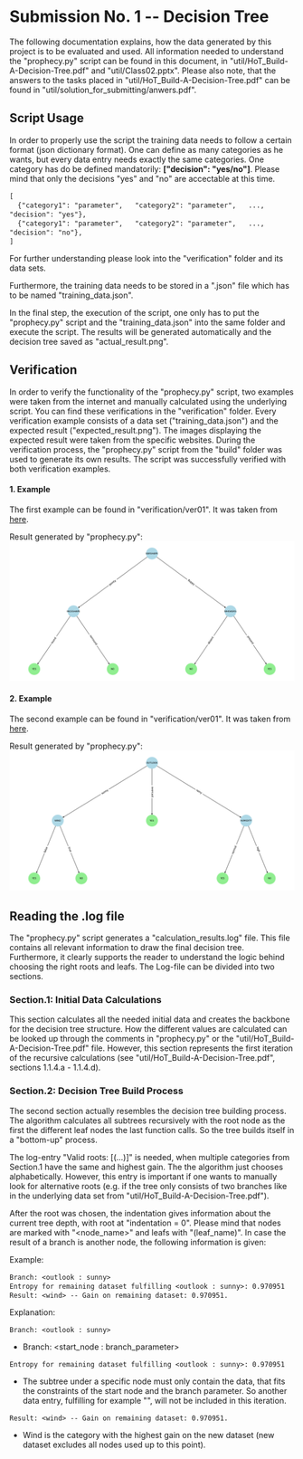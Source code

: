 # Submission No. 1 -- Decision Tree

The following documentation explains, how the data generated by this project is to be evaluated and used. All information needed to understand the "prophecy.py" script can be found in this document, in "util/HoT_Build-A-Decision-Tree.pdf" and "util/Class02.pptx". Please also note, that the answers to the tasks placed in "util/HoT_Build-A-Decision-Tree.pdf" can be found in "util/solution_for_submitting/anwers.pdf".

## Script Usage

In order to properly use the script the training data needs to follow a certain format (json dictionary format). One can define as many categories as he wants, but every data entry needs exactly the same categories. One category has do be defined mandatorily: **["decision": "yes/no"]**. Please mind that only the decisions "yes" and "no" are accectable at this time.

```
[
  {"category1": "parameter",   "category2": "parameter",   ...,   "decision": "yes"},
  {"category1": "parameter",   "category2": "parameter",   ...,   "decision": "no"},
]
```

For further understanding please look into the "verification" folder and its data sets.

Furthermore, the training data needs to be stored in a ".json" file which has to be named "training_data.json".

In the final step, the execution of the script, one only has to put the "prophecy.py" script and the "training_data.json" into the same folder and execute the script. The results will be generated automatically and the decision tree saved as "actual_result.png".

## Verification

In order to verify the functionality of the "prophecy.py" script, two examples were taken from the internet and manually calculated using the underlying script. You can find these verifications in the "verification" folder. Every verification example consists of a data set ("training_data.json") and the expected result ("expected_result.png"). The images displaying the expected result were taken from the specific websites. During the verification process, the "prophecy.py" script from the "build" folder was used to generate its own results. The script was successfully verified with both verification examples.

#### 1. Example 

The first example can be found in "verification/ver01". It was taken from [here](https://datahacker.rs/011-machine-learning-decision-three/).

<!-- Expected result from the website:
![first_example_ver](/verification/ver01/expected_result.png) -->

Result generated by "prophecy.py":
![first_example_out](/verification/ver01/generated_result.png)

#### 2. Example

The second example can be found in "verification/ver01". It was taken from [here](https://medium.com/@MrBam44/decision-trees-91f61a42c724).

<!-- Expected result from the website:
![first_example_ver](/verification/ver02/expected_result.png) -->

Result generated by "prophecy.py":
![first_example_out](/verification/ver02/generated_result.png)



## Reading the .log file 

The "prophecy.py" script generates a "calculation_results.log" file. This file contains all relevant information to draw the final decision tree. Furthermore, it clearly supports the reader to understand the logic behind choosing the right roots and leafs. The Log-file can be divided into two sections.

### Section.1: Initial Data Calculations

This section calculates all the needed initial data and creates the backbone for the decision tree structure.
How the different values are calculated can be looked up through the comments in "prophecy.py" or the "util/HoT_Build-A-Decision-Tree.pdf" file. However, this section represents the first iteration of the recursive calculations 
(see "util/HoT_Build-A-Decision-Tree.pdf", sections 1.1.4.a - 1.1.4.d). 

### Section.2: Decision Tree Build Process

The second section actually resembles the decision tree building process. The algorithm calculates all subtrees recursively with the root node as the first the different leaf nodes the last function calls. So the tree builds itself in a "bottom-up" process. 

The log-entry "Valid roots: [(...)]" is needed, when multiple categories from Section.1 have the same and highest gain. The the algorithm just chooses alphabetically. However, this entry is important if one wants to manually look for alternative roots (e.g. if the tree only consists of two branches like in the underlying data set from "util/HoT_Build-A-Decision-Tree.pdf").

After the root was chosen, the indentation gives information about the current tree depth, with root at "indentation = 0".
Please mind that nodes are marked with "<node_name>" and leafs with "(leaf_name)".
In case the result of a branch is another node, the following information is given:

Example:
```
Branch: <outlook : sunny>
Entropy for remaining dataset fulfilling <outlook : sunny>: 0.970951
Result: <wind> -- Gain on remaining dataset: 0.970951.
```

Explanation:
```
Branch: <outlook : sunny>
```
- Branch: <start_node : branch_parameter>

```
Entropy for remaining dataset fulfilling <outlook : sunny>: 0.970951
```
- The subtree under a specific node must only contain the data, that fits the constraints of the start node and the branch parameter. So another data entry, fulfilling for example "<outlook : rainy>", will not be included in this iteration.

```
Result: <wind> -- Gain on remaining dataset: 0.970951.
```
- Wind is the category with the highest gain on the new dataset (new dataset excludes all nodes used up to this point).